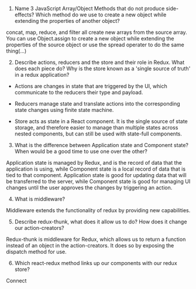 1. Name 3 JavaScript Array/Object Methods that do not produce side-effects? Which method do we use to create a new object while extending the properties of another object?

concat, map, reduce, and filter all create new arrays from the source array. You can use Object.assign to create a new object while extending the properties of the source object or use the spread operater to do the same thing(...)

2. Describe actions, reducers and the store and their role in Redux. What does each piece do? Why is the store known as a 'single source of truth' in a redux application?

- Actions are changes in state that are triggered by the UI, which communicate to the reducers their type and payload.

- Reducers manage state and translate actions into the corresponding state changes using  finite state machine.

- Store acts as state in a React component. It is the single source of state storage, and therefore easier to manage than multiple states across nested components, but can still be used with state-full components.

3. What is the difference between Application state and Component state? When would be a good time to use one over the other?

Application state is managed by Redux, and is the record of data that the application is using, while Component state is a local record of data that is tied to that component. Application state is good for updating data that will be transferred to the server, while Component state is good for managing UI changes until the user approves the changes by triggering an action.

4. What is middleware?

Middleware extends the functionality of redux by providing new capabilities.

5. Describe redux-thunk, what does it allow us to do? How does it change our action-creators?

Redux-thunk is middleware for Redux, which allows us to return a function instead of an object in the action-creators. It does so by exposing the dispatch method for use.

6. Which react-redux method links up our components with our redux store?

Connect
